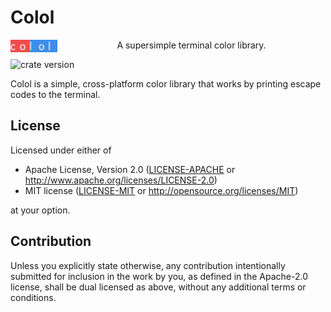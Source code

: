 # Colol
<img src="logo.png" align="left" width="75"/>
<p style="text-align: center">A supersimple terminal color library.</p>

![crate version](https://img.shields.io/crates/v/cool.svg)

Colol is a simple, cross-platform color library that works by printing escape codes to the terminal.

## License

Licensed under either of

 * Apache License, Version 2.0
   ([LICENSE-APACHE](LICENSE-APACHE) or <http://www.apache.org/licenses/LICENSE-2.0>)
 * MIT license
   ([LICENSE-MIT](LICENSE-MIT) or <http://opensource.org/licenses/MIT>)

at your option.

## Contribution

Unless you explicitly state otherwise, any contribution intentionally submitted
for inclusion in the work by you, as defined in the Apache-2.0 license, shall be
dual licensed as above, without any additional terms or conditions.